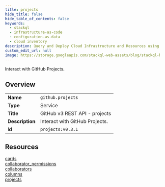 ```yaml
---
title: projects
hide_title: false
hide_table_of_contents: false
keywords:
  - stackql
  - infrastructure-as-code
  - configuration-as-data
  - cloud inventory
description: Query and Deploy Cloud Infrastructure and Resources using SQL
custom_edit_url: null
image: https://storage.googleapis.com/stackql-web-assets/blog/stackql-blog-post-featured-image.png
---
```

Interact with GitHub Projects.  
    

## Overview
<table><tbody>
<tr><td><b>Name</b></td><td><code>github.projects</code></td></tr>
<tr><td><b>Type</b></td><td>Service</td></tr>
<tr><td><b>Title</b></td><td>GitHub v3 REST API - projects</td></tr>
<tr><td><b>Description</b></td><td>Interact with GitHub Projects.</td></tr>
<tr><td><b>Id</b></td><td><code>projects:v0.3.1</code></td></tr>
</tbody></table>

## Resources
<div class="row">
<div class="providerDocColumn">
<a href="/providers/github/projects/cards/">cards</a><br />
<a href="/providers/github/projects/collaborator_permissions/">collaborator_permissions</a><br />
<a href="/providers/github/projects/collaborators/">collaborators</a><br />
</div>
<div class="providerDocColumn">
<a href="/providers/github/projects/columns/">columns</a><br />
<a href="/providers/github/projects/projects/">projects</a><br />
</div>
</div>
